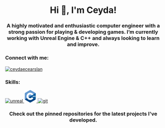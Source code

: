 <h1 align="center">Hi 👋, I'm Ceyda!</h1>
<h3 align="center">A highly motivated and enthusiastic computer engineer with a strong passion for playing & developing games. I’m currently working with Unreal Engine & C++ and always looking to learn and improve.

<h3 align="left">Connect with me:</h3>
<p align="left">
<a href="https://linkedin.com/in/ceydaecearslan" target="blank"><img align="center" src="https://raw.githubusercontent.com/rahuldkjain/github-profile-readme-generator/master/src/images/icons/Social/linked-in-alt.svg" alt="ceydaecearslan" height="30" width="40" /></a>
</p>

<h3 align="left">Skills:</h3>
<p align="left"><a href="https://unrealengine.com/" target="_blank" rel="noreferrer"> <img src="https://raw.githubusercontent.com/kenangundogan/fontisto/036b7eca71aab1bef8e6a0518f7329f13ed62f6b/icons/svg/brand/unreal-engine.svg" alt="unreal" width="40" height="40"/> </a> <a href="https://www.w3schools.com/cpp/" target="_blank" rel="noreferrer"> <img src="https://raw.githubusercontent.com/devicons/devicon/master/icons/cplusplus/cplusplus-original.svg" alt="cplusplus" width="40" height="40"/> </a> <a href="https://git-scm.com/" target="_blank" rel="noreferrer"> <img src="https://www.vectorlogo.zone/logos/git-scm/git-scm-icon.svg" alt="git" width="40" height="40"/> </a>  </p>

<h3 align="center">Check out the pinned repositories for the latest projects I've developed.</h3>

